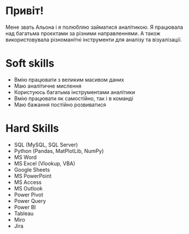 # Привіт!
Мене звать Альона і я полюбляю займатися аналітикою. Я працювала над багатьма проєктами за різними направленнями. А також використовувала різноманітні інструменти для аналізу та візуалізації.

# Soft skills

* Вмію працювати з великим масивом даних
* Маю аналітичне мислення
* Користуюсь багатьма інструментами аналітики
* Вмію працювати як самостійно, так і в команді
* Маю бажання постійно розвиватися

# Hard Skills

* SQL (MySQL, SQL Server)
* Python (Pandas, MatPlotLib, NumPy)
* MS Word
* MS Excel (Vlookup, VBA)
* Google Sheets
* MS PowerPoint
* MS Access
* MS Outlook
* Power Pivot
* Power Query
* Power BI
* Tableau
* Miro
* Jira
